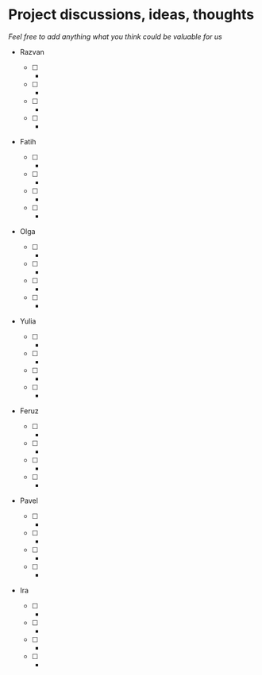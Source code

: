# Project discussions, ideas, thoughts

_Feel free to add anything what you think could be valuable for us_


-  Razvan

    - [ ] - 
    - [ ] - 
    - [ ] - 
    - [ ] - 

 - Fatih
 
    - [ ] - 
    - [ ] - 
    - [ ] - 
    - [ ] -
    
 - Olga 
 
    - [ ] - 
    - [ ] - 
    - [ ] - 
    - [ ] -
    
 
 
 - Yulia 
 
    - [ ] - 
    - [ ] - 
    - [ ] - 
    - [ ] -
    
 - Feruz
 
    - [ ] - 
    - [ ] - 
    - [ ] - 
    - [ ] -
    
    
 - Pavel
 
    - [ ] - 
    - [ ] - 
    - [ ] - 
    - [ ] -
    
    
 - Ira
 
    - [ ] - 
    - [ ] - 
    - [ ] - 
    - [ ] -
